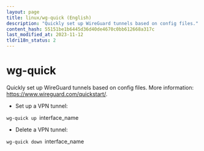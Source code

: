 ```yaml
---
layout: page
title: linux/wg-quick (English)
description: "Quickly set up WireGuard tunnels based on config files."
content_hash: 55151be1b6445d36d40de4670c0bb612668a317c
last_modified_at: 2023-11-12
tldri18n_status: 2
---
```

# wg-quick

Quickly set up WireGuard tunnels based on config files.
More information: <https://www.wireguard.com/quickstart/>.

- Set up a VPN tunnel:

`wg-quick up `<span class="tldr-var badge badge-pill bg-dark-lm bg-white-dm text-white-lm text-dark-dm font-weight-bold">interface_name</span>

- Delete a VPN tunnel:

`wg-quick down `<span class="tldr-var badge badge-pill bg-dark-lm bg-white-dm text-white-lm text-dark-dm font-weight-bold">interface_name</span>
